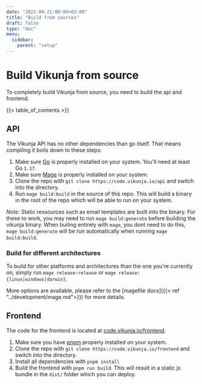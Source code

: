 ```yaml
---
date: "2022-09-21:00:00+02:00"
title: "Build from sources"
draft: false
type: "doc"
menu:
  sidebar:
    parent: "setup"
---
```


# Build Vikunja from source

To completely build Vikunja from source, you need to build the api and frontend.

{{< table_of_contents >}}

## API

The Vikunja API has no other dependencies than go itself.
That means compiling it boils down to these steps:

1. Make sure [Go](https://golang.org/doc/install) is properly installed on your system. You'll need at least Go `1.17`.
2. Make sure [Mage](https://magefile.org) is properly installed on your system.
3. Clone the repo with `git clone https://code.vikunja.io/api` and switch into the directory.
4. Run `mage build:build` in the source of this repo. This will build a binary in the root of the repo which will be able to run on your system.

*Note:* Static ressources such as email templates are built into the binary.
For these to work, you may need to run `mage build:generate` before building the vikunja binary.
When builing entirely with `mage`, you dont need to do this, `mage build:generate` will be run automatically when running `mage build:build`.

### Build for different architectures

To build for other platforms and architectures than the one you're currently on, simply run `mage release:release` or `mage release:{linux|windows|darwin}`.

More options are available, please refer to the [magefile docs]({{< ref "../development/mage.md">}}) for more details.

## Frontend

The code for the frontend is located at [code.vikunja.io/frontend](https://code.vikunja.io/frontend).

1. Make sure you have [pnpm](https://pnpm.io/installation) properly installed on your system.
2. Clone the repo with `git clone https://code.vikunja.io/frontend` and switch into the directory.
3. Install all dependencies with `pnpm install`
4. Build the frontend with `pnpm run build`. This will result in a static js bundle in the `dist/` folder which you can deploy.
